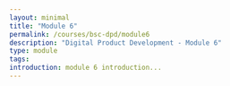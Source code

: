 ```yaml
---
layout: minimal
title: "Module 6"
permalink: /courses/bsc-dpd/module6
description: "Digital Product Development - Module 6"
type: module
tags:
introduction: module 6 introduction...
---
```


